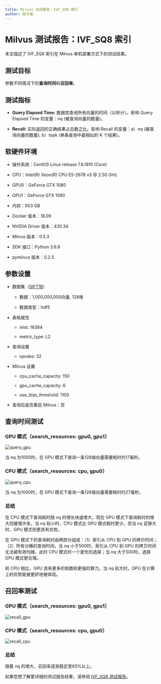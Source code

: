 ```yaml
---
title: Milvus 测试报告：IVF_SQ8 索引
author: 陈子睿
---
```


# Milvus 测试报告：IVF_SQ8 索引

本文描述了 IVF_SQ8 索引在 Milvus 单机部署方式下的测试结果。

## 测试目标

参数不同情况下的**查询时间**和**召回率**。

## 测试指标

- **Query Elapsed Time:** 数据库查询所有向量的时间（以秒计）。影响 Query Elapsed Time 的变量：nq (被查询向量的数量)。

- **Recall:** 实际返回的正确结果占总数之比。影响 Recall 的变量：a）nq (被查询向量的数量); b）topk (单条查询中最相似的 K 个结果)。

## 软硬件环境

- 操作系统：CentOS Linux release 7.6.1810 (Core) 

- CPU：Intel(R) Xeon(R) CPU E5-2678 v3 @ 2.50 GHz

- GPU0：GeForce GTX 1080

- GPU1：GeForce GTX 1080

- 内存：503 GB

- Docker 版本：18.09

- NVIDIA Driver 版本：430.34

- Milvus 版本：0.5.3

- SDK 接口：Python 3.6.8

- pymilvus 版本：0.2.5

## 参数设置

- 数据集（[SIFT1B](http://corpus-texmex.irisa.fr/)）

  - 数据：1,000,000,000向量, 128维
  
  - 数据类型：hdf5

- 表格属性

  - nlist: 16384

  - metric_type: L2

- 查询设置

  - nprobe: 32

- Milvus 设置

  - cpu_cache_capacity: 150

  - gpu_cache_capacity: 6

  - use_blas_threshold: 1100

- 查询后是否重启 Milvus：否

## 查询时间测试

### GPU 模式（search_resources: gpu0, gpu1）

![query_gpu](https://raw.githubusercontent.com/milvus-io/www.milvus.io/master/website/blog/assets/test_report/ivfsq8_query_time_gpu.png)

当 nq 为1000时，在 GPU 模式下查询一条128维向量需要耗时约17毫秒。

### CPU 模式（search_resources: cpu, gpu0）

![query_cpu](https://raw.githubusercontent.com/milvus-io/www.milvus.io/master/website/blog/assets/test_report/ivfsq8_query_time_gpu.png)

当 nq 为1000时，在 GPU 模式下查询一条128维向量需要耗时约27毫秒。

### 总结

在 CPU 模式下查询耗时随 nq 的增长快速增大，而在 GPU 模式下查询耗时的增大则缓慢许多。当 nq 较小时，CPU 模式比 GPU 模式耗时更少。但当 nq 足够大时，GPU 模式则更具有优势。

在 GPU 模式下的查询耗时由两部分组成：（1）索引从 CPU 到 GPU 的拷贝时间；（2）所有分桶的查询时间。当 nq 小于500时，索引从 CPU 到 GPU 的拷贝时间无法被有效均摊，此时 CPU 模式时一个更优的选择；当 nq 大于500时，选择 GPU 模式更合理。

和 CPU 相比，GPU 具有更多的核数和更强的算力。当 nq 较大时，GPU 在计算上的优势能被更好地被体现。

## 召回率测试

### GPU 模式（search_resources: gpu0, gpu1）

![recall_gpu](https://raw.githubusercontent.com/milvus-io/www.milvus.io/master/website/blog/assets/test_report/ivfsq8_recall_gpu.png)

### CPU 模式（search_resources: cpu, gpu0）

![recall_cpu](https://raw.githubusercontent.com/milvus-io/www.milvus.io/master/website/blog/assets/test_report/ivfsq8_recall_cpu.png)

### 总结

随着 nq 的增大，召回率逐渐稳定至93%以上。

如果您想了解更详细的测试报告结果，请参阅 [IVF_SQ8 测试报告](https://github.com/milvus-io/milvus/blob/0.6.0/docs/test_report/milvus_ivfsq8_test_report_detailed_version_cn.md)。


